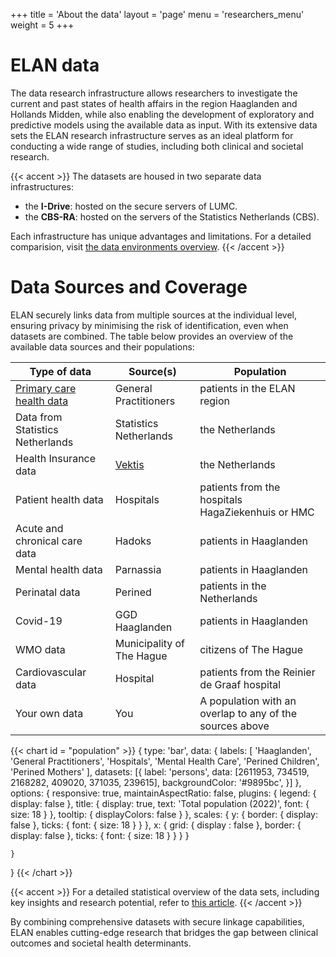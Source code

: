 +++
title = 'About the data'
layout = 'page'
menu = 'researchers_menu'
weight = 5
+++

# ELAN data
The data research infrastructure allows researchers to investigate the current and past states of health affairs in the region Haaglanden and Hollands Midden, while also enabling the development of exploratory and predictive models using the available data as input.  With its extensive data sets the ELAN research infrastructure serves as an ideal platform for conducting a wide range of studies, including both clinical and societal research.

{{< accent >}}
The datasets are housed in two separate data infrastructures: 
<ul> 
<li>the <b>I-Drive</b>: hosted on the secure servers of LUMC. </li>
<li>the <b>CBS-RA</b>: hosted on the servers of the Statistics Netherlands (CBS). </li>
</ul>
Each infrastructure has unique advantages and limitations. For a detailed comparision, visit <a href="../researchers/environments_overview", alt="An overview of the data environments">the data environments overview</a>.
{{< /accent >}}

# Data Sources and Coverage
ELAN securely links data from multiple sources at the individual level, ensuring privacy by minimising the risk of identification, even when datasets are combined. The table below provides an overview of the available data sources and their populations:

| Type of data | Source(s) | Population |
|--------------|-----------|-----------|
| [Primary care health data](https://elan-dcc.github.io/researchers/gp_data/) | General Practitioners | patients in the ELAN region |
| Data from Statistics Netherlands | Statistics Netherlands | the Netherlands |
| Health Insurance data | [Vektis](https://www.vektis.nl/) | the Netherlands | 
| Patient health data | Hospitals | patients from the hospitals HagaZiekenhuis or HMC |
| Acute and chronical care data | Hadoks | patients in Haaglanden | 
| Mental health data | Parnassia | patients in Haaglanden |
| Perinatal data | Perined | patients in the Netherlands |
| Covid-19 | GGD Haaglanden | patients in Haaglanden |
| WMO data  | Municipality of The Hague | citizens of The Hague |
| Cardiovascular data | Hospital | patients from the Reinier de Graaf hospital |
| Your own data | You | A population with an overlap to any of the sources above |

{{< chart id = "population" >}}
{
    type: 'bar',
    data: {
        labels: [
          'Haaglanden',
          'General Practitioners',
          'Hospitals',
          'Mental Health Care',
          'Perined Children',
          'Perined Mothers'
        ],
        datasets: [{
            label: 'persons',
            data: [2611953, 734519, 2168282, 409020, 371035, 239615],
            backgroundColor: '#9895bc',
        }]
    },
    options: {
        responsive: true,
        maintainAspectRatio: false,
        plugins: {
            legend: {
                display: false
            },
            title: {
                display: true,
                text: 'Total population (2022)',
                font: {
                        size: 18
                     }
            },
            tooltip: {
                displayColors: false
            }
        },
        scales: {
            y: {
                border: {
                    display: false
                },
                ticks: {
                    font: {
                        size: 18
                     }
                }
            },
            x: {
                grid: {
                    display : false
                },
                border: {
                    display: false
                },
                ticks: {
                    font: {
                        size: 18
                     }
                }
            }
        }

    }
}
{{< /chart >}}

{{< accent >}}
For a detailed statistical overview of the data sets, including key insights and research potential, refer to <a href="https://academic.oup.com/ije/article/53/4/dyae099/7720610)" target="_blank">this article</a>.
{{< /accent >}}

By combining comprehensive datasets with secure linkage capabilities, ELAN enables cutting-edge research that bridges the gap between clinical outcomes and societal health determinants.

